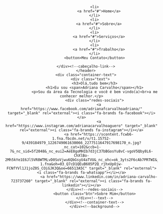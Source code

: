 
<!DOCTYPE html>
<html lang="pt-br">
<head>
    <meta charset="UTF-8">
    <meta name="viewport" content="width=device-width, initial-scale=1.0">
    <link rel="stylesheet" href="https://cdnjs.cloudflare.com/ajax/libs/font-awesome/6.1.0/css/all.min.css">
    <link rel="stylesheet" href="style.css">
    <title>Document</title>
</head>
<body>
    <div class="background">
        <header>
            <div class="logo">
                <i class="fa-solid fa-e"></i>
            </div><!--logo-->
            <div class="cabeçalho-link">
                
                <li>
                    <a href="#">Home</a>
                </li>
                <li>
                    <a href="#">Sobre</a>
                </li>
                <li>
                    <a href="#">Serviços</a>
                </li>
                <li>
                    <a href="#">Trabalho</a>
                </li>
                <button>Meu Contato</button>
                
        </div><!--cabeçalho-link-->
        </header>
        <div class="container-text">
            <div class="text">
                <h3>Olá,tudo bem</h3>
                <h1>Eu sou <span>Adriana Carvalho</span></h1>
                <p>Sou da área da Tecnologia e você é bem vindo(a)<br>a me conhecer melhor.</p>
                <div class="redes-sociais">
                    <a href="https://www.facebook.com/adrianafcarvalhoadriana/" target="_blank" rel="external"><i class="fa-brands fa-facebook"></i></a>
                    <a href="https://www.instagram.com/adrianacarvalhoaguero" target="_blank" rel="external"><i class="fa-brands fa-instagram"></i></a>
                    <a href="https://scontent.fcwb6-1.fna.fbcdn.net/v/t1.15752-9/439184979_1226749061630066_2277511647917698170_n.jpg?_nc_cat=102&ccb=1-7&_nc_sid=5f2048&_nc_eui2=AeE8goMHIb7d3jC37bBGosYu8vC-vgoV5Qby8L6-ChXlBo-2Mh5kYe1E6Jl5VR8WTMLvD0SoVjwu6QbGsyU4aTVU&_nc_ohc=ok_3yts2F6cAb7PRTWI&_nc_ht=scontent.fcwb6-1.fna&oh=03_Q7cD1QEuB605P2Q_rjhxUpOjw-FCNfYVl1J1joZ0S_COiGJK3Q&oe=66513A5C" target="_blank" rel="external"><i class="fa-brands fa-whatsapp"></i></a>
                    <a href="https://www.linkedin.com/in/adriana-carvalho-723737260" target="_blank" rel="external"><i class="fa-brands fa-linkedin"></i></a>
                </div><!--redes-sociais-->
                <button class="btn">Sobre Mim</button>
                </div><!--text-->
                </div><!--container-text-->
                </div><!--background-->
    
</body>
</html>
